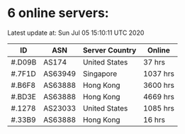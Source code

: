 # 6 online servers:

Latest update at: Sun Jul 05 15:10:11 UTC 2020

| ID | ASN | Server Country | Online |
| -- | --- | -------------- | ------ |
| #.D09B | AS174 | United States | 37 hrs |
| #.7F1D | AS63949 | Singapore | 1037 hrs |
| #.B6F8 | AS63888 | Hong Kong | 3600 hrs |
| #.BD3E | AS63888 | Hong Kong | 4669 hrs |
| #.1278 | AS23033 | United States | 1085 hrs |
| #.33B9 | AS63888 | Hong Kong | 16 hrs |

